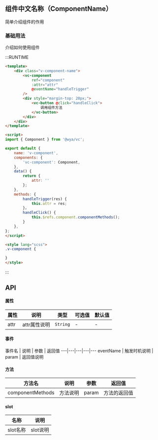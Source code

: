 ## 组件中文名称（ComponentName）

简单介绍组件的作用

### 基础用法
介绍如何使用组件

:::RUNTIME
```html
<template>
	<div class="v-component-name">
		<vc-component 
			ref="component" 
            :attr="attr"
            @eventName="handleTrigger"
		/>	
		<div style="margin-top: 20px;">
			<vc-button @click="handleClick">
				调用组件方法
			</vc-button>
		</div>
	</div>
</template>

<script>
import { Component } from '@wya/vc';

export default {
	name: 'v-component',
	components: {
		'vc-component': Component,
	},
	data() {
		return {
            attr: ''
		};
	},
	methods: {
		handleTrigger(res) {
            this.attr = res;
        }，
        handleClick() {
            this.$refs.component.componentMethods();
        }
	},
};
</script>

<style lang="scss">
.v-component {

}
</style>
```
:::

## API

#### 属性
属性 | 说明 | 类型 | 可选值 | 默认值
---|---|---|---|---
attr | attr属性说明 | `String` | - | -

#### 事件

事件名 | 说明 | 参数 | 返回值
---|---|---|---|---
eventName | 触发时机说明 | param | 返回值说明

#### 方法

方法名 | 说明 | 参数 | 返回值
---|---|---|---
componentMethods | 方法说明 | param | 方法的返回值

#### slot

名称 | 说明 
---|---
slot名称 | slot说明 
